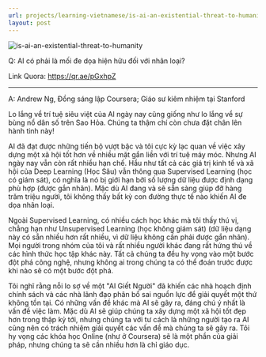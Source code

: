```yaml
---
url: projects/learning-vietnamese/is-ai-an-existential-threat-to-humanity
layout: post
---
```


![is-ai-an-existential-threat-to-humanity][is-ai-an-existential-threat-to-humanity]

Q: AI có phải là mối đe dọa hiện hữu đối với nhân loại?

Link Quora: https://qr.ae/pGxhpZ

---

A: Andrew Ng, Đồng sáng lập Coursera; Giáo sư kiêm nhiệm tại Stanford

Lo lắng về trí tuệ siêu việt của AI ngày nay cũng giống như lo lắng về sự bùng nổ dân số trên Sao Hỏa. Chúng ta thậm chí còn chưa đặt chân lên hành tinh này!

AI đã đạt được những tiến bộ vượt bậc và tôi cực kỳ lạc quan về việc xây dựng một xã hội tốt hơn về nhiều mặt gắn liền với trí tuệ máy móc. Nhưng AI ngày nay vẫn còn rất nhiều hạn chế. Hầu như tất cả các giá trị kinh tế và xã hội của Deep Learning (Học Sâu) vẫn thông qua Supervised Learning (học có giám sát), có nghĩa là nó bị giới hạn bởi số lượng dữ liệu được định dạng phù hợp (được gắn nhãn). Mặc dù AI đang và sẽ sẵn sàng giúp đỡ hàng trăm triệu người, tôi không thấy bất kỳ con đường thực tế nào khiến AI đe dọa nhân loại.

Ngoài Supervised Learning, có nhiều cách học khác mà tôi thấy thú vị, chẳng hạn như Unsupervised Learning (học không giám sát) (dữ liệu dạng này có sẵn nhiều hơn rất nhiều, vì dữ liệu không cần phải được gắn nhãn). Mọi người trong nhóm của tôi và rất nhiều người khác đang rất hứng thú về các hình thức học tập khác này. Tất cả chúng ta đều hy vọng vào một bước đột phá công nghệ, nhưng không ai trong chúng ta có thể đoán trước được khi nào sẽ có một bước đột phá.

Tôi nghĩ rằng nỗi lo sợ về một "AI Giết Người" đã khiến các nhà hoạch định chính sách và các nhà lãnh đạo phân bổ sai nguồn lực để giải quyết một thứ không tồn tại. Có những vấn đề khác mà AI sẽ gây ra, đáng chú ý nhất là vấn đề việc làm. Mặc dù AI sẽ giúp chúng ta xây dựng một xã hội tốt đẹp hơn trong thập kỷ tới, nhưng chúng ta với tư cách là những người tạo ra AI cũng nên có trách nhiệm giải quyết các vấn đề mà chúng ta sẽ gây ra. Tôi hy vọng các khóa học Online (như ở Coursera) sẽ là một phần của giải pháp, nhưng chúng ta sẽ cần nhiều hơn là chỉ giáo dục.

<!-- MARKDOWN LINKS & IMAGES -->

[is-ai-an-existential-threat-to-humanity]: /assets/images/projects/learning-vietnamese/is-ai-an-existential-threat-to-humanity/is-ai-an-existential-threat-to-humanity.jpg
